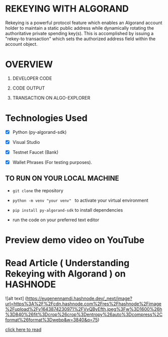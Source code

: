 # REKEYING WITH ALGORAND

Rekeying is a powerful protocol feature which enables an Algorand account holder to maintain a static public address while dynamically rotating the authoritative private spending key(s). This is accomplished by issuing a "rekey-to transaction" which sets the authorized address field within the account object. 


# OVERVIEW 

1. DEVELOPER CODE 


2. CODE OUTPUT 


3. TRANSACTION ON ALGO-EXPLORER




# Technologies Used

- [x] Python (py-algorand-sdk)

- [x] Visual Studio

- [x] Testnet Faucet (Bank)

- [x] Wallet Phrases (For testing purposes). 


## TO RUN ON YOUR LOCAL MACHINE

- `git clone` the repository

- `python -m venv "your venv" ` to activate your virtual environment 

- `pip install py-algorand-sdk` to install dependencies

- run the code on your preferred text editor 



# Preview demo video on YouTube


# Read Article ( Understanding Rekeying with Algorand ) on HASHNODE 

![alt text] (https://eugenennamdi.hashnode.dev/_next/image?url=https%3A%2F%2Fcdn.hashnode.com%2Fres%2Fhashnode%2Fimage%2Fupload%2Fv1643874230971%2FVvQByEfth.jpeg%3Fw%3D1600%26h%3D840%26fit%3Dcrop%26crop%3Dentropy%26auto%3Dcompress%2Cformat%26format%3Dwebp&w=3840&q=75)

[click here to read](https://eugenennamdi.hashnode.dev/understanding-rekeying-with-algorand-blockchain)
